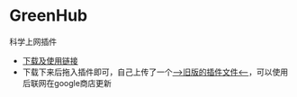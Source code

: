# GreenHub

科学上网插件

- [下载及使用链接](https://github.com/pablocc1979/Green-Hub-Proxy)
- 下载下来后拖入插件即可，自己上传了一个[-->旧版的插件文件<--](/Utils/Attachment)，可以使用后联网在google商店更新